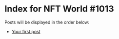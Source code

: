# Index for NFT World #1013
Posts will be displayed in the order below:

- [Your first post](./001-first.md)

